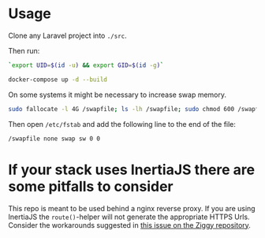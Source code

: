 # Usage

Clone any Laravel project into `./src`.

Then run:
```bash
`export UID=$(id -u) && export GID=$(id -g)`
```

```bash
docker-compose up -d --build
```

On some systems it might be necessary to increase swap memory.
```bash
sudo fallocate -l 4G /swapfile; ls -lh /swapfile; sudo chmod 600 /swapfile; sudo mkswap /swapfile; sudo swapon /swapfile; sudo swapon -s; free -m;
```
Then open `/etc/fstab` and add the following line to the end of the file:
```text
/swapfile none swap sw 0 0
```
# If your stack uses InertiaJS there are some pitfalls to consider

This repo is meant to be used behind a nginx reverse proxy. If you are using InertiaJS the `route()`-helper will not generate the appropriate HTTPS Urls. Consider the workarounds suggested in [this issue on the Ziggy repository](https://github.com/tighten/ziggy/issues/410).
